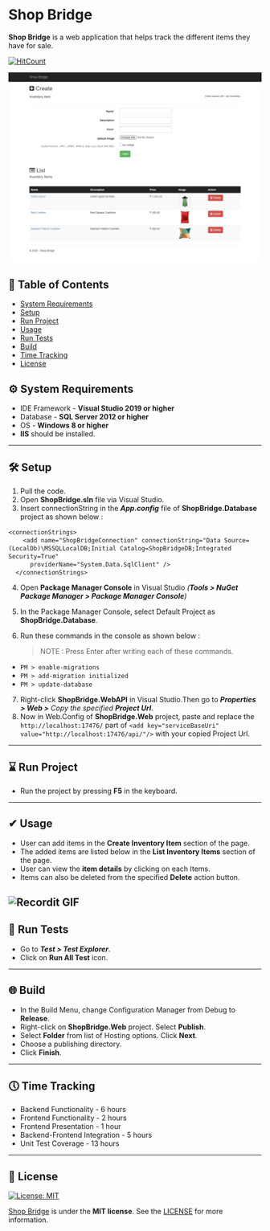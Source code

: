 # Shop Bridge

**Shop Bridge** is a web application that helps track the different items they have for sale.

[![HitCount](http://hits.dwyl.com/kunalfrk/ShopBridge.svg)](http://hits.dwyl.com/kunalfrk/ShopBridge)

[![Shop Bridge Image](https://github.com/kunalfrk/ShopBridge/blob/master/ShopBridge.Web/Content/ShopBridge.jpg)]()

## 📒 Table of Contents 

- [System Requirements](#-system-requirements)
- [Setup](#-setup)
- [Run Project](#-run-project)
- [Usage](#-usage)
- [Run Tests](#-run-tests)
- [Build](#-build)
- [Time Tracking](#-time-tracking)
- [License](#-license)

## ⚙ System Requirements

* IDE Framework - **Visual Studio 2019 or higher**
* Database - **SQL Server 2012 or higher**
* OS - **Windows 8 or higher**
* **IIS** should be installed.
---
## 🛠 Setup

1. Pull the code.
2. Open **ShopBridge.sln** file via Visual Studio.
3. Insert connectionString in the _**App.config**_ file of **ShopBridge.Database** project as shown below :

```
<connectionStrings>
    <add name="ShopBridgeConnection" connectionString="Data Source=(LocalDb)\MSSQLLocalDB;Initial Catalog=ShopBridgeDB;Integrated Security=True"
      providerName="System.Data.SqlClient" />
  </connectionStrings>
```
4. Open **Package Manager Console** in Visual Studio _(**Tools > NuGet Package Manager > Package Manager Console**)_
5. In the Package Manager Console, select Default Project as **ShopBridge.Database**.
6. Run these commands in the console as shown below :

    > NOTE : Press Enter after writing each of these commands.
    
* `PM > enable-migrations `
* `PM > add-migration initialized`
* `PM > update-database`

7. Right-click **ShopBridge.WebAPI** in Visual Studio.Then go to _**Properties > Web >** Copy the specified **Project Url**_.
8. Now in Web.Config of **ShopBridge.Web** project, paste and replace the `http://localhost:17476/` part of `<add key="serviceBaseUri" value="http://localhost:17476/api/"/>` with your copied Project Url.
---
## ⌛ Run Project

* Run the project by pressing **F5** in the keyboard.
---
## ✔ Usage

* User can add items in the **Create Inventory Item** section of the page.
* The added items are listed below in the **List Inventory Items** section of the page.
* User can view the **item details** by clicking on each Items.
* Items can also be deleted from the specified **Delete** action button.

![Recordit GIF](http://g.recordit.co/TTxe3vfM8I.gif)
---
## 🧪 Run Tests

* Go to _**Test > Test Explorer**_.
* Click on **Run All Test** icon.
---
## 🌐 Build

* In the Build Menu, change Configuration Manager from Debug to **Release**.
* Right-click on **ShopBridge.Web** project. Select **Publish**.
* Select **Folder** from list of Hosting options. Click **Next**.
* Choose a publishing directory. 
* Click **Finish**.
---
## 🕔 Time Tracking

* Backend Functionality - 6 hours
* Frontend Functionality - 2 hours
* Frontend Presentation - 1 hour
* Backend-Frontend Integration - 5 hours
* Unit Test Coverage - 13 hours

---
## 📑 License

[![License: MIT](https://img.shields.io/badge/License-MIT-yellow.svg)](https://github.com/kunalfrk/ShopBridge/blob/master/LICENSE)

[Shop Bridge](#shop-bridge) is under the **MIT license**. See the [LICENSE](https://github.com/kunalfrk/ShopBridge/blob/master/LICENSE) for more information.


